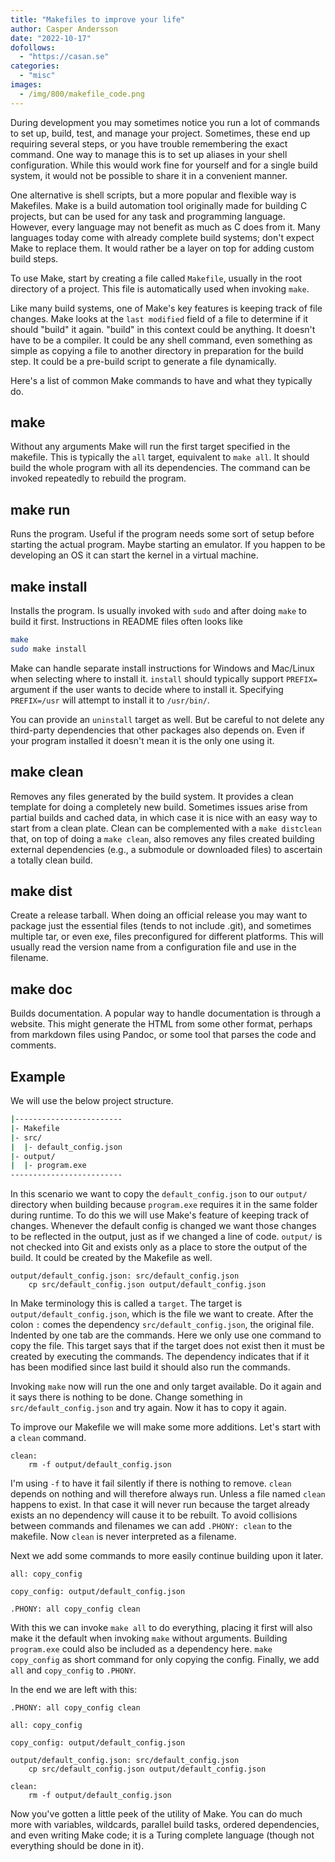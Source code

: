 ```yaml
---
title: "Makefiles to improve your life"
author: Casper Andersson
date: "2022-10-17"
dofollows:
  - "https://casan.se"
categories:
  - "misc"
images:
  - /img/800/makefile_code.png
---
```


During development you may sometimes notice you run a lot of commands to set
up, build, test, and manage your project. Sometimes, these end up requiring
several steps, or you have trouble remembering the exact command. One way to
manage this is to set up aliases in your shell configuration. While this would
work fine for yourself and for a single build system, it would not be possible
to share it in a convenient manner.

One alternative is shell scripts, but a more popular and flexible way is
Makefiles. Make is a build automation tool originally made for building C
projects, but can be used for any task and programming language. However, every
language may not benefit as much as C does from it. Many languages today come
with already complete build systems; don't expect Make to replace them. It
would rather be a layer on top for adding custom build steps.

To use Make, start by creating a file called `Makefile`, usually in the root
directory of a project. This file is automatically used when invoking `make`.

Like many build systems, one of Make's key features is keeping track of file
changes. Make looks at the `last modified` field of a file to determine if it
should "build" it again. "build" in this context could be anything. It doesn't
have to be a compiler. It could be any shell command, even something as simple
as copying a file to another directory in preparation for the build step. It
could be a pre-build script to generate a file dynamically.

Here's a list of common Make commands to have and what they typically do.

## make
Without any arguments Make will run the first target specified in the makefile.
This is typically the `all` target, equivalent to `make all`. It should build
the whole program with all its dependencies. The command can be invoked
repeatedly to rebuild the program.


## make run
Runs the program. Useful if the program needs some sort of setup before
starting the actual program. Maybe starting an emulator. If you happen to be
developing an OS it can start the kernel in a virtual machine.

## make install
Installs the program. Is usually invoked with `sudo` and after doing `make` to
build it first. Instructions in README files often looks like
```sh
make
sudo make install
```
Make can handle separate install instructions for Windows and Mac/Linux when
selecting where to install it. `install` should typically support `PREFIX=`
argument if the user wants to decide where to install it. Specifying
`PREFIX=/usr` will attempt to install it to `/usr/bin/`.

You can provide an `uninstall` target as well. But be careful to not delete any
third-party dependencies that other packages also depends on. Even if your
program installed it doesn't mean it is the only one using it.

## make clean
Removes any files generated by the build system. It provides a clean template
for doing a completely new build. Sometimes issues arise from partial builds
and cached data, in which case it is nice with an easy way to start from a
clean plate. Clean can be complemented with a `make distclean` that, on top of
doing a `make clean`, also removes any files created building external
dependencies (e.g., a submodule or downloaded files) to ascertain a totally
clean build.

## make dist
Create a release tarball. When doing an official release you may want to
package just the essential files (tends to not include .git), and sometimes
multiple tar, or even exe, files preconfigured for different platforms. This
will usually read the version name from a configuration file and use in the
filename.

## make doc
Builds documentation. A popular way to handle documentation is through a
website. This might generate the HTML from some other format, perhaps from
markdown files using Pandoc, or some tool that parses the code and comments.


## Example
We will use the below project structure.
```sh
|------------------------
|- Makefile
|- src/
|  |- default_config.json
|- output/
|  |- program.exe
-------------------------
```

In this scenario we want to copy the `default_config.json` to our `output/`
directory when building because `program.exe` requires it in the same folder
during runtime. To do this we will use Make's feature of keeping track of
changes. Whenever the default config is changed we want those changes to be
reflected in the output, just as if we changed a line of code. `output/` is not
checked into Git and exists only as a place to store the output of the build. It
could be created by the Makefile as well.

```make
output/default_config.json: src/default_config.json
	cp src/default_config.json output/default_config.json
```
In Make terminology this is called a `target`. The target is
`output/default_config.json`, which is the file we want to create. After the
colon `:` comes the dependency `src/default_config.json`, the original file.
Indented by one tab are the commands. Here we only use one command to copy the
file. This target says that if the target does not exist then it must be
created by executing the commands. The dependency indicates that if it has been
modified since last build it should also run the commands.

Invoking `make` now will run the one and only target available. Do it again and
it says there is nothing to be done. Change something in
`src/default_config.json` and try again. Now it has to copy it again.

To improve our Makefile we will make some more additions. Let's start with a
`clean` command.
```make
clean:
	rm -f output/default_config.json
```
I'm using `-f` to have it fail silently if there is nothing to remove. `clean`
depends on nothing and will therefore always run. Unless a file named `clean`
happens to exist. In that case it will never run because the target already
exists an no dependency will cause it to be rebuilt. To avoid collisions
between commands and filenames we can add `.PHONY: clean` to the makefile. Now
`clean` is never interpreted as a filename.

Next we add some commands to more easily continue building upon it later.
```make
all: copy_config

copy_config: output/default_config.json

.PHONY: all copy_config clean
```
With this we can invoke `make all` to do everything, placing it first will also
make it the default when invoking `make` without arguments. Building
`program.exe` could also be included as a dependency here. `make copy_config`
as short command for only copying the config. Finally, we add `all` and
`copy_config` to `.PHONY`.

In the end we are left with this:
```make
.PHONY: all copy_config clean

all: copy_config

copy_config: output/default_config.json

output/default_config.json: src/default_config.json
	cp src/default_config.json output/default_config.json

clean:
	rm -f output/default_config.json
```

Now you've gotten a little peek of the utility of Make. You can do much more
with variables, wildcards, parallel build tasks, ordered dependencies, and even writing
Make code; it is a Turing complete language (though not everything should be done in it).
